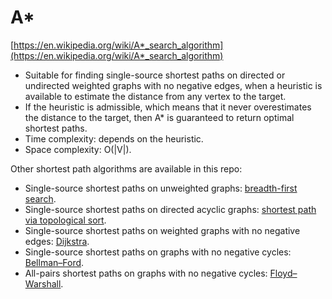 # A*

[https://en.wikipedia.org/wiki/A*_search_algorithm](https://en.wikipedia.org/wiki/A*_search_algorithm)

* Suitable for finding single-source shortest paths on directed or undirected weighted graphs with no negative edges, when a heuristic is available to estimate the distance from any vertex to the target.
* If the heuristic is admissible, which means that it never overestimates the distance to the target, then A* is guaranteed to return optimal shortest paths.
* Time complexity: depends on the heuristic.
* Space complexity: O(|V|).

Other shortest path algorithms are available in this repo:

* Single-source shortest paths on unweighted graphs: [breadth-first search](../adjacency_list).
* Single-source shortest paths on directed acyclic graphs: [shortest path via topological sort](../dag_shortest_path).
* Single-source shortest paths on weighted graphs with no negative edges: [Dijkstra](../dijkstra).
* Single-source shortest paths on graphs with no negative cycles: [Bellman–Ford](../bellman-ford).
* All-pairs shortest paths on graphs with no negative cycles: [Floyd–Warshall](../floyd-warshall).
